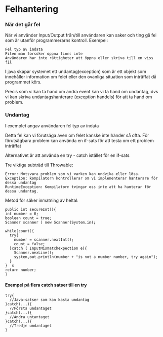 # Felhantering

### När det går fel
När vi använder Input/Output från/till användaren kan saker och ting gå fel som är utanför programmerarns kontroll.
Exempel:

    Fel typ av indata
    Filen man försöker öppna finns inte
    Användaren har inte rättigheter att öppna eller skriva till en viss fil

I java skapar systemet ett undantag(exception) som är ett objekt som innehåller information om felet eller den ovanliga situation som inträffat då programmet körs.

Precis som vi kan ta hand om andra event kan vi ta hand om undantag, dvs vi kan skriva undantagshanterare (exception handels) för att ta hand om problem.

### Undantag

I exemplet angav användaren fel typ av indata

Detta fel kan vi förutsäga även om felet kanske inte händer så ofta. För förutsägbara problem kan använda en if-sats för att testa om ett problem inträffat

Alternativet är att använda en try - catch istället för en if-sats

Tre viktiga subträd till Throwable:

    Error: Motsvara problem som vi varken kan undvika eller lösa.
    Exception: kompilatorn kontrollerar om vi implementerar hanterare för dessa undantag
    RuntimeException: Kompilatorn tvingar oss inte att ha hanterar för dessa undantag.

Metod för säker inmatning av heltal:

    public int secureInt(){
    int number = 0;
    boolean count = true;
    Scanner scanner ) new Scanner(System.in);

    while(count){
      try{
        number = scanner.nextInt();
        count = false;
      }catch ( InputMismatchexpection e){
        Scanner.nexLine();
        system,out.println(number + "is not a number number, try again");
      }
    }  s
    return number;
    }

#### Exempel på flera catch satser till en try
    try{
      //Java-satser som kan kasta undantag
    }catch(...){
      //Första undantaget
    }catch(...){
      //Andra untantaget
    }catch(...){
      //Tredje undantaget
    }

